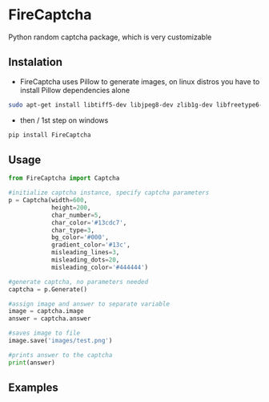 # FireCaptcha

Python random captcha package, which is very customizable

## Instalation

- FireCaptcha uses Pillow to generate images, on linux distros you have to install Pillow dependencies alone

```bash
sudo apt-get install libtiff5-dev libjpeg8-dev zlib1g-dev libfreetype6-dev liblcms2-dev libwebp-dev tcl8.6-dev tk8.6-dev python3-tk
```

- then / 1st step on windows

```bash
pip install FireCaptcha
```

## Usage

```python
from FireCaptcha import Captcha

#initialize captcha instance, specify captcha parameters
p = Captcha(width=600,
            height=200,
            char_number=5,
            char_color='#13cdc7',
            char_type=3,
            bg_color='#000',
            gradient_color='#13c',
            misleading_lines=3,
            misleading_dots=20,
            misleading_color='#444444')

#generate captcha, no parameters needed
captcha = p.Generate()

#assign image and answer to separate variable
image = captcha.image
answer = captcha.answer

#saves image to file
image.save('images/test.png')

#prints answer to the captcha
print(answer)
```

## Examples
